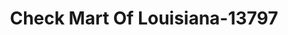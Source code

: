 ---
f_zip-code: 70058
f_state-code: LA
title: Check Mart Of Louisiana-13797
f_phone: 504-347-4200
f_city-only: Harvey
f_address: 2010 Woodmere Blvd Ste L Harvey
f_location-unique-id: '13797'
slug: check-mart-of-louisiana-13797
updated-on: '2024-05-30T13:46:58.046Z'
created-on: '2024-05-30T13:36:59.803Z'
published-on: '2024-05-30T13:54:32.469Z'
f_city-state: cms/city/harvey-la.md
f_company: cms/company/check-mart-of-louisiana.md
f_state: cms/state/louisiana.md
layout: '[payday-loan].html'
tags: payday-loan
---